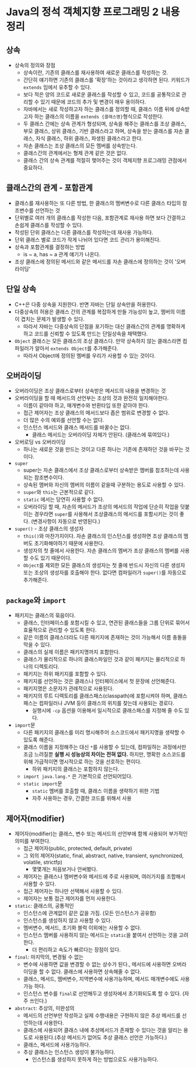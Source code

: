 # Java의 정석 객체지향 프로그래밍 2 내용 정리

## 상속

- 상속의 정의와 장점
  - 상속이란, 기존의 클래스를 재사용하여 새로운 클래스를 작성하는 것.
  - 간단히 얘기하면 기존의 클래스를 '확장'하는 것이라고 생각하면 된다. 키워드가 `extends` 임에서 유추할 수 있다.
  - 보다 적은 양의 코드로 새로운 클래스를 작성할 수 있고, 코드를 공통적으로 관리할 수 있기 때문에 코드의 추가 및 변경이 매우 용이하다.
  - 자바에서는 새로 작성하고자 하는 클래스를 정의할 때, 클래스 이름 뒤에 상속받고자 하는 클래스의 이름을 `extends {클래스명}`형식으로 작성한다.
  - 두 클래스 간에는 상속 관계가 형성되며, 상속을 해주는 클래스를 조상 클래스, 부모 클래스, 상위 클래스, 기반 클래스라고 하며, 상속을 받는 클래스를 자손 클래스, 자식 클래스, 하위 클래스, 파생된 클래스라고 한다.
  - 자손 클래스는 조상 클래스의 모든 멤버를 상속받는다.
  - 클래스간의 관계에서는 형제 관계 같은 것은 없다.
  - 클래스 간의 상속 관계를 적절히 맺어주는 것이 객체지향 프로그래밍 관점에서 중요하다.

## 클래스간의 관계 - 포함관계

- 클래스를 재사용하는 또 다른 방법, 한 클래스의 멤버변수로 다른 클래스 타입의 참조변수를 선언하는 것
- 단위별로 여러 개의 클래스를 작성한 다음, 포함관계로 재사용 하면 보다 간결하고 손쉽게 클래스를 작성할 수 있다.
- 작성된 단위 클래스는 다른 클래스를 작성하는데 재사용 가능하다.
- 단위 클래스 별로 코드가 작게 나뉘어 있다면 코드 관리가 용이해진다.
- 상속과 포함관계를 결정하는 방법
  - is ~ a, has ~ a 관계 얘기가 나온다.
- 조상 클래스에 정의된 메서드와 같은 메서드를 자손 클래스에 정의하는 것이 '오버라이딩'

## 단일 상속

- C++은 다중 상속을 지원한다. 반면 자바는 단일 상속만을 허용한다.
- 다중상속의 허용은 클래스 간의 관계를 복잡하게 만들 가능성이 높고, 멤버의 이름이 겹치는 문제가 발생할 수 있다.
  - 따라서 자바는 다중상속의 단점을 포기하는 대신 클래스간의 관계를 명확하게 하고 코드를 신뢰할 수 있도록 만드는 단일상속을 채택했다.
- `Object` 클래스는 모든 클래스의 조상 클래스다. 만약 상속하지 않는 클래스라면 컴파일러가 알아서 `extends Object`를 추가해준다.
  - 따라서 Object에 정의된 멤버를 우리가 사용할 수 있는 것이다.

## 오버라이딩

- 오버라이딩은 조상 클래스로부터 상속받은 메서드의 내용을 변경하는 것
- 오버라이딩을 할 때 메서드의 선언부는 조상의 것과 완전히 일치해야한다.
  - 이름이 같아야 하고, 매개변수와 반환타입 또한 같아야 한다.
  - 접근 제어자는 조상 클래스의 메서드보다 좁은 범위로 변경할 수 없다.
  - 더 많은 수의 예외를 선언할 수는 없다.
  - 인스턴스 메서드와 클래스 메서드를 바꿀수는 없다.
    - 클래스 메서드는 오버라이딩 자체가 안된다. (클래스에 묶여있다.)
- 오버로딩 vs 오버라이딩
  - 하나는 새로운 것을 만드는 것이고 다른 하나는 기존에 존재하던 것을 바꾸는 것이다.
- `super`
  - super는 자손 클래스에서 조상 클래스로부터 상속받은 멤버를 참조하는데 사용되는 참조변수이다.
  - 상속된 멤버와 자신의 멤버의 이름이 같을때 구분하는 용도로 사용할 수 있다.
  - `super`와 `this`는 근본적으로 같다.
  - `static` 에서는 당연히 사용할 수 없다.
  - 오버라이딩 할 때, 자손의 메서드가 조상의 메서드의 작업에 단순히 작업을 덧붙이는 경우라면 `super`를 사용해서 조상클래스의 메서드를 포함시키는 것이 좋다. (변경사항이 자동으로 반영된다.)
- `super()` - 조상 클래스의 생성자
  - `this()`와 마찬가지이다. 자손 클래스의 인스턴스를 생성하면 조상 클래스의 멤버도 초기화해야하기 때문에 사용한다.
  - 생성자의 첫 줄에서 사용한다. 자손 클래스의 멤버가 조상 클래스의 멤버를 사용할 수도 있기 때문이다.
  - `Object`를 제외한 모든 클래스의 생성자는 첫 줄에 반드시 자신의 다른 생성자 또는 조상의 생성자를 호출해야 한다. 없다면 컴파일러가 `super()`를 자동으로 추가해준다.

## `package`와 `import`

- 패키지는 클래스의 묶음이다.
  - 클래스, 인터페이스를 포함시킬 수 있고, 연관된 클래스들을 그룹 단위로 묶어서 효율적으로 관리할 수 있도록 한다.
  - 같은 이름의 클래스더라도 다른 패키지에 존재하는 것이 가능해서 이름 충돌을 막을 수 있다.
  - 클래스의 실제 이름은 패키지명까지 포함한다.
  - 클래스가 물리적으로 하나의 클래스파일인 것과 같이 패키지는 물리적으로 하나의 디렉토리다.
  - 패키지는 하위 패키지를 포함할 수 있다.
  - 패키지를 선언하는 것은 클래스나 인터페이스에서 첫 문장에 선언해준다.
  - 패키지명은 소문자가 관례적으로 사용된다.
  - 패키지의 루트 디렉토리를 클래스패스(classpath)에 포함시켜야 하며, 클래스패스는 컴파일러나 JVM 등이 클래스의 위치를 찾는데 사용되는 경로다.
    - 실행시에 `-cp` 옵션을 이용해서 일시적으로 클래스패스를 지정해 줄 수도 있다.
- `import`문
  - 다른 패키지의 클래스를 미리 명시해주어 소스코드에서 패키지명을 생략할 수 있도록 해준다.
  - 클래스 이름을 지정해주는 대신 `*`를 사용할 수 있는데, 컴파일하는 과정에서만 조금 느려질뿐 **실행 시 성능상의 차이는 전혀 없다.** 하지만, 명확한 소스코드를 위해 가급적이면 명시적으로 하는 것을 선호하는 편이다.
    - 하위 패키지의 클래스는 포함하지 않는다.
  - `import java.lang.*` 은 기본적으로 선언되어있다.
  - `static import`문
    - `static` 멤버를 호출할 때, 클래스 이름을 생략하기 위한 기법
    - 자주 사용하는 경우, 간결한 코드를 위해서 사용

## 제어자(modifier)

- 제어자(modifier)는 클래스, 변수 또는 메서드의 선언부에 함께 사용되어 부가적인 의미를 부여한다.
  - 접근 제어자(public, protected, default, private)
  - 그 외의 제어자(static, final, abstract, native, transient, synchronized, volatile, strictfp)
    - 몇몇개는 처음보거나 안써봤다.
  - 제어자는 클래스나 멤버변수와 메서드에 주로 사용되며, 여러가지를 조합해서 사용할 수 있다.
  - 접근 제어자는 하나만 선택해서 사용할 수 있다.
  - 제어자는 보통 접근 제어자를 먼저 사용한다.
- `static`: 클래스의, 공통적인
  - 인스턴스에 관계없이 같은 값을 가짐. (모든 인스턴스가 공유함)
  - 인스턴스를 생성하지 않고 사용할 수 있다.
  - 멤버변수, 메서드, 초기화 블럭 이외에는 사용할 수 없다.
  - 인스턴스 멤버를 사용하지 않는 메서드는 `static`을 붙여서 선언하는 것을 고려한다.
    - 더 편리하고 속도가 빠르다는 장점이 있다.
- `final`: 마지막의, 변경될 수 없는
  - 변수에 사용하면 값을 변경할 수 없는 상수가 된다., 메서드에 사용하면 오버라이딩을 할 수 없다. 클래스에 사용하면 상속해줄 수 없다.
  - 클래스, 메서드, 멤버변수, 지역변수에 사용가능하며, 메서드 매개변수에도 사용가능 하다.
  - 인스턴스 변수를 `final`로 선언해두고 생성자에서 초기화되도록 할 수 있다. (자주 쓰인다.)
- `abstract`: 추상의, 미완성의
  - 메서드의 선언부만 작성하고 실제 수행내용은 구현하지 않은 추상 메서드를 선언하는데 사용한다.
  - 클래스에 사용되어 클래스 내에 추상메서드가 존재할 수 있다는 것을 알리는 용도로 사용된다.(추상 메서드가 없어도 추상 클래스 선언은 가능하다.)
  - 클래스, 메서드에 사용가능하다.
  - 추상 클래스는 인스턴스 생성이 불가능하다.
    - 인스턴스를 생성하지 못하게 하는 방법으로도 사용가능하다.
